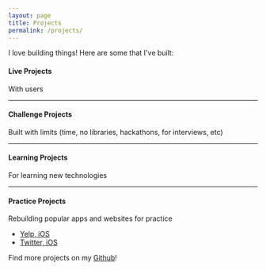 ```yaml
---
layout: page
title: Projects
permalink: /projects/
---
```

I love building things! Here are some that I've built:

#### Live Projects  
With users  

---

#### Challenge Projects  
Built with limits (time, no libraries, hackathons, for interviews, etc)  

---

#### Learning Projects  
For learning new technologies  

---

#### Practice Projects  
Rebuilding popular apps and websites for practice  
- [Yelp, iOS](https://github.com/seannam/CodePath-Yelp)
- [Twitter, iOS](https://github.com/seannam/TwitterPlus)

Find more projects on my [Github](http://bit.ly/snam-github)!  
